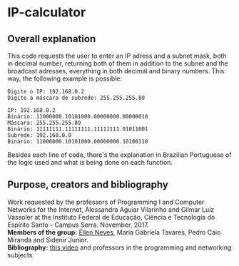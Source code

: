# IP-calculator
## Overall explanation
This code requests the user to enter an IP adress and a subnet mask, both in decimal number, returning both of them in addition to the subnet and the broadcast adresses, everything in both decimal and binary numbers. This way, the following example is possible:

```
Digite o IP: 192.168.0.2
Digite a máscara de subrede: 255.255.255.89

IP: 192.168.0.2
Binário: 11000000.10101000.00000000.00000010
Máscara: 255.255.255.89
Binário: 11111111.11111111.11111111.01011001
Subrede: 192.168.0.0
Binário: 11000000.10101000.00000000.10100110
```

Besides each line of code, there's the explanation in Brazilian Portuguese of the logic used and what is being done on each function.

## Purpose, creators and bibliography
Work requested by the professors of Programming I and Computer Networks for the Internet, Alessandra Aguiar Vilarinho and Gilmar Luiz Vassoler at the Instituto Federal de Educação, Ciência e Tecnologia do Espírito Santo - Campus Serra. November, 2017.</br>
<b>Members of the group:</b> [Éllen Neves](https://github.com/Eosn), Maria Gabriela Tavares, Pedro Caio Miranda and Sidenir Junior.</br>
<b>Bibliography:</b> [this video](https://www.youtube.com/watch?v=mrbG8B6Gqfs&feature=youtu.be) and professors in the programming and networking subjects.
